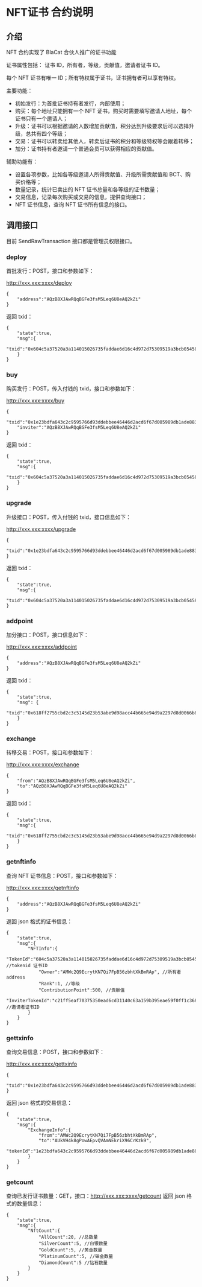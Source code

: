 ﻿# NFT证书 合约说明

## 介绍
 NFT 合约实现了 BlaCat 合伙人推广的证书功能

证书属性包括：
证书 ID，所有者，等级，贡献值，邀请者证书 ID。

每个 NFT 证书有唯一 ID；所有特权属于证书，证书拥有者可以享有特权。

主要功能：

* 初始发行：为首批证书持有者发行，内部使用；
* 购买：每个地址只能拥有一个 NFT 证书，购买时需要填写邀请人地址，每个证书只有一个邀请人；
* 升级：证书可以根据邀请的人数增加贡献值，积分达到升级要求后可以选择升级，总共有四个等级；
* 交易：证书可以转卖给其他人，转卖后证书的积分和等级特权等会跟着转移；
* 加分：证书持有者邀请一个普通会员可以获得相应的贡献值。

辅助功能有：
* 设置各项参数，比如各等级邀请人所得贡献值、升级所需贡献值和 BCT、购买价格等；
* 数量记录，统计已卖出的 NFT 证书总量和各等级的证书数量；
* 交易信息，记录每次购买或交易的信息，提供查询接口；
* NFT 证书信息，查询 NFT 证书所有信息的接口。

## 调用接口
目前 SendRawTransaction 接口都是管理员权限接口。
### deploy 
首批发行：POST，接口和参数如下：

http://xxx.xxx:xxxx/deploy
```
{
    "address":"AQzB8XJAwRQqBGFe3fsM5Leq6U8eAQ2kZi"
}
```

返回 txid：

```
{
    "state":true,
    "msg":{
    "txid":"0x604c5a37520a3a114015026735faddae6d16c4d972d75309519a3bcb0545847f"
    }
}
```
### buy 
购买发行：POST，传入付钱的 txid，接口和参数如下：

http://xxx.xxx:xxxx/buy
```
{
    "txid":"0x1e23bdfa643c2c9595766d93ddebbee46446d2acd6f67d005989db1ade883fc9",
    "inviter":"AQzB8XJAwRQqBGFe3fsM5Leq6U8eAQ2kZi"
}
```
返回 txid：

```
{
    "state":true,
    "msg":{
    "txid":"0x604c5a37520a3a114015026735faddae6d16c4d972d75309519a3bcb0545847f"
    }
}
```
### upgrade
升级接口：POST，传入付钱的 txid，接口信息如下：

http://xxx.xxx:xxxx/upgrade
```
{
    "txid":"0x1e23bdfa643c2c9595766d93ddebbee46446d2acd6f67d005989db1ade883fc9"
}
```
返回 txid：
```
{
    "state":true,
    "msg":{
    "txid":"0x604c5a37520a3a114015026735faddae6d16c4d972d75309519a3bcb0545847f"
}
```
### addpoint
加分接口：POST，接口信息如下：

http://xxx.xxx:xxxx/addpoint
```
{
    "address":"AQzB8XJAwRQqBGFe3fsM5Leq6U8eAQ2kZi"
}
```
返回 txid：
```
{
    "state":true,
    "msg": {
    "txid":"0x618ff2755cbd2c3c5145d23b53abe9d98acc44b665e94d9a2297d8d0066b80de"
    }
}
```

### exchange 
转移交易：POST，接口和参数如下：

http://xxx.xxx:xxxx/exchange
```
{
    "from":"AQzB8XJAwRQqBGFe3fsM5Leq6U8eAQ2kZi",
    "to":"AQzB8XJAwRQqBGFe3fsM5Leq6U8eAQ2kZi"
}
```
返回 txid：
```
{
    "state":true,
    "msg":{
        "txid":"0x618ff2755cbd2c3c5145d23b53abe9d98acc44b665e94d9a2297d8d0066b80de"
    }
}
```
### getnftinfo 
查询 NFT 证书信息：POST，接口和参数如下：

http://xxx.xxx:xxxx/getnftinfo
```
{
    "address":"AQzB8XJAwRQqBGFe3fsM5Leq6U8eAQ2kZi"
}
```
返回 json 格式的证书信息：

```
{
    "state":true,
    "msg":{
        "NFTInfo":{
            "TokenId":"604c5a37520a3a114015026735faddae6d16c4d972d75309519a3bcb0545847f", //tokenid 证书ID
            "Owner":"AMWc2Q9EcrytKN7Qi7FpB56zbhtXkBmRAp", //所有者 address
            "Rank":1, //等级
            "ContributionPoint":500, //贡献值
            "InviterTokenId":"c21ff5eaf70375350ead6cd31140c63a159b395eae59f0ff1c368e8cc352b5f6" //邀请者证书ID
        }
    }
}
```
### gettxinfo 
查询交易信息：POST，接口和参数如下：

http://xxx.xxx:xxxx/gettxinfo
```
{
    "txid":"0x1e23bdfa643c2c9595766d93ddebbee46446d2acd6f67d005989db1ade883fc9"
}
```
返回 json 格式的交易信息：

```
{
    "state":true,
    "msg":{
        "ExchangeInfo":{
            "from":"AMWc2Q9EcrytKN7Qi7FpB56zbhtXkBmRAp",
            "to":"AUkVH4k8gPowAEpvQVAmNEkriX96CrKzk9",
            "tokenId":"1e23bdfa643c2c9595766d93ddebbee46446d2acd6f67d005989db1ade883fc9"
        }
    }
}
```
### getcount 
查询已发行证书数量：GET，接口：http://xxx.xxx:xxxx/getcount
返回 json 格式的数量信息：

```
{
    "state":true,
    "msg":{
        "NftCount":{
            "AllCount":20, //总数量
            "SilverCount":5, //白银数量
            "GoldCount":5, //黄金数量
            "PlatinumCount":5, //铂金数量
            "DiamondCount":5 //钻石数量
        }
    }
}
```
